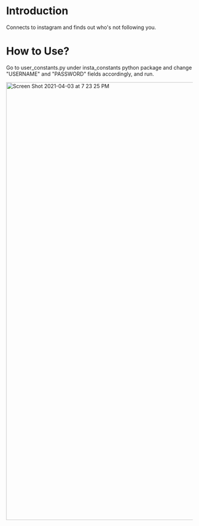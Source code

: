 # Introduction
Connects to instagram and finds out who's not following you.

# How to Use?
Go to user_constants.py under insta_constants python package and change "USERNAME" and "PASSWORD" fields accordingly, and run.

<img width="1184" alt="Screen Shot 2021-04-03 at 7 23 25 PM" src="https://user-images.githubusercontent.com/31994778/113484654-26bde200-94b2-11eb-8dbe-d183eacd45e0.png">
